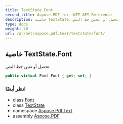 ```yaml
---
title: TextState.Font
second_title: Aspose.PDF for .NET API Reference
description: خاصية TextState. تحصل أو تعين خط النص
type: docs
weight: 50
url: /ar/net/aspose.pdf.text/textstate/font/
---
```

## خاصية TextState.Font

تحصل أو تعين خط النص.

```csharp
public virtual Font Font { get; set; }
```

### انظر أيضًا

* class [Font](../../font/)
* class [TextState](../)
* namespace [Aspose.Pdf.Text](../../../aspose.pdf.text/)
* assembly [Aspose.PDF](../../../)